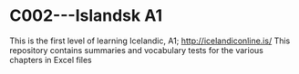 # C002---Islandsk A1

This is the first level of learning Icelandic, A1; http://icelandiconline.is/ 
This repository contains summaries and vocabulary tests for the various chapters in Excel files

